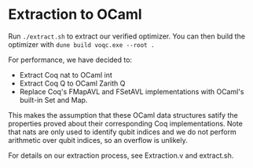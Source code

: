# Extraction to OCaml

Run `./extract.sh` to extract our verified optimizer. You can then build the optimizer with `dune build voqc.exe --root .`

For performance, we have decided to:
* Extract Coq nat to OCaml int
* Extract Coq Q to OCaml Zarith Q
* Replace Coq's FMapAVL and FSetAVL implementations with OCaml's built-in Set and Map.

This makes the assumption that these OCaml data structures satify the properties proved about their corresponding Coq implementations. Note that nats are only used to identify qubit indices and we do not perform arithmetic over qubit indices, so an overflow is unlikely.

For details on our extraction process, see Extraction.v and extract.sh.